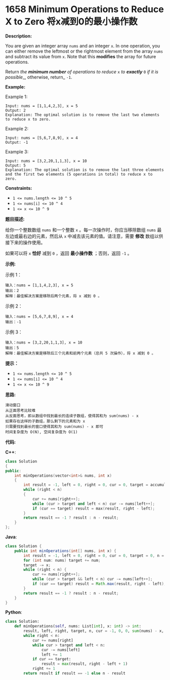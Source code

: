 # 1658 Minimum Operations to Reduce X to Zero 将x减到0的最小操作数

__Description:__

You are given an integer array `nums` and an integer `x`. In one operation, you can either remove the leftmost or the rightmost element from the array `nums` and subtract its value from `x`. Note that this __modifies__ the array for future operations.

Return _the __minimum number__ of operations to reduce_ `x` _to __exactly___ `0` _if it is possible__, otherwise, return_ `-1`.

__Example:__

Example 1:

```text
Input: nums = [1,1,4,2,3], x = 5
Output: 2
Explanation: The optimal solution is to remove the last two elements to reduce x to zero.
```

Example 2:

```text
Input: nums = [5,6,7,8,9], x = 4
Output: -1
```

Example 3:

```text
Input: nums = [3,2,20,1,1,3], x = 10
Output: 5
Explanation: The optimal solution is to remove the last three elements and the first two elements (5 operations in total) to reduce x to zero.
```

__Constraints:__

- `1 <= nums.length <= 10 ^ 5`
- `1 <= nums[i] <= 10 ^ 4`
- `1 <= x <= 10 ^ 9`

__题目描述:__

给你一个整数数组 `nums` 和一个整数 `x` 。每一次操作时，你应当移除数组 `nums` 最左边或最右边的元素，然后从 `x` 中减去该元素的值。请注意，需要 __修改__ 数组以供接下来的操作使用。

如果可以将 `x` __恰好__ 减到 `0` ，返回 __最小操作数__ ；否则，返回 `-1` 。

__示例:__

示例 1：

```text
输入：nums = [1,1,4,2,3], x = 5
输出：2
解释：最佳解决方案是移除后两个元素，将 x 减到 0 。
```

示例 2：

```text
输入：nums = [5,6,7,8,9], x = 4
输出：-1
```

示例 3：

```text
输入：nums = [3,2,20,1,1,3], x = 10
输出：5
解释：最佳解决方案是移除后三个元素和前两个元素（总共 5 次操作），将 x 减到 0 。
```

__提示：__

- `1 <= nums.length <= 10 ^ 5`
- `1 <= nums[i] <= 10 ^ 4`
- `1 <= x <= 10 ^ 9`

__思路:__

```text
滑动窗口
从正面思考比较难
从反面思考，即从数组中找到最长的连续子数组，使得其和为 sum(nums) - x
如果存在这样的子数组，那么剩下的元素和为 x
只需要找到最长的窗口使得其和为 sum(nums) - x 即可
时间复杂度为 O(N), 空间复杂度为 O(1)
```

__代码:__

__C++__:

```C++
class Solution 
{
public:
    int minOperations(vector<int>& nums, int x) 
    {
        int result = -1, left = 0, right = 0, cur = 0, target = accumulate(nums.begin(), nums.end(), 0) - x, n = nums.size();
        while (right < n) 
        {
            cur += nums[right++];
            while (cur > target and left < n) cur -= nums[left++];
            if (cur == target) result = max(result, right - left);
        }
        return result == -1 ? result : n - result;
    }
};
```

__Java__:

```Java
class Solution {
    public int minOperations(int[] nums, int x) {
        int result = -1, left = 0, right = 0, cur = 0, target = 0, n = nums.length;
        for (int num: nums) target += num;
        target -= x;
        while (right < n) {
            cur += nums[right++];
            while (cur > target && left < n) cur -= nums[left++];
            if (cur == target) result = Math.max(result, right - left);
        }
        return result == -1 ? result : n - result;
    }
}
```

__Python__:

```Python
class Solution:
    def minOperations(self, nums: List[int], x: int) -> int:
        result, left, right, target, n, cur = -1, 0, 0, sum(nums) - x, len(nums), 0
        while right < n:
            cur += nums[right]
            while cur > target and left < n:
                cur -= nums[left]
                left += 1
            if cur == target:
                result = max(result, right - left + 1)
            right += 1
        return result if result == -1 else n - result
```
